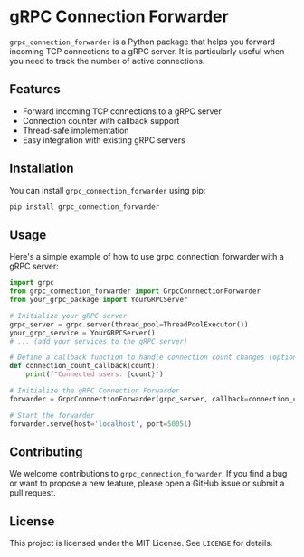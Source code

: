 # gRPC Connection Forwarder

`grpc_connection_forwarder` is a Python package that helps you forward incoming TCP connections to a gRPC server. It is particularly useful when you need to track the number of active connections.

## Features

- Forward incoming TCP connections to a gRPC server
- Connection counter with callback support
- Thread-safe implementation
- Easy integration with existing gRPC servers

## Installation

You can install `grpc_connection_forwarder` using pip:

```bash
pip install grpc_connection_forwarder
```

## Usage 

Here's a simple example of how to use grpc_connection_forwarder with a gRPC server:

```python 
import grpc
from grpc_connection_forwarder import GrpcConnnectionForwarder
from your_grpc_package import YourGRPCServer

# Initialize your gRPC server
grpc_server = grpc.server(thread_pool=ThreadPoolExecutor())
your_grpc_service = YourGRPCServer()
# ... (add your services to the gRPC server)

# Define a callback function to handle connection count changes (optional)
def connection_count_callback(count):
    print(f"Connected users: {count}")

# Initialize the gRPC Connection Forwarder
forwarder = GrpcConnnectionForwarder(grpc_server, callback=connection_count_callback)

# Start the forwarder
forwarder.serve(host='localhost', port=50051)
``` 

## Contributing
We welcome contributions to `grpc_connection_forwarder`. If you find a bug or want to propose a new feature, please open a GitHub issue or submit a pull request.

## License

This project is licensed under the MIT License. See `LICENSE` for details.
